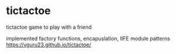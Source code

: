 # tictactoe
tictactoe game to play with a friend

implemented factory functions, encapuslation, IIFE module patterns
https://vguru23.github.io/tictactoe/
